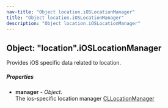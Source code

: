 ```yaml
---
nav-title: "Object location.iOSLocationManager"
title: "Object location.iOSLocationManager"
description: "Object location.iOSLocationManager"
---
```

## Object: "location".iOSLocationManager  
Provides iOS specific data related to location.

##### Properties
 - **manager** - _Object_.    
  The ios-specific location manager [CLLocationManager](https://developer.apple.com/library/ios/documentation/CoreLocation/Reference/CLLocationManager_Class/)